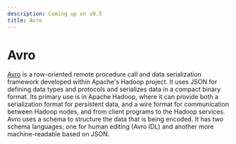 ```yaml
---
description: Coming up on v0.5
title: Avro
---
```


# Avro

<Subtitle></Subtitle>

[Avro](https://avro.apache.org/) is a row-oriented remote procedure call and data serialization framework developed within Apache's Hadoop project. It uses JSON for defining data types and protocols and serializes data in a compact binary format. Its primary use is in Apache Hadoop, where it can provide both a serialization format for persistent data, and a wire format for communication between Hadoop nodes, and from client programs to the Hadoop services. Avro uses a schema to structure the data that is being encoded. It has two schema languages; one for human editing (Avro IDL) and another more machine-readable based on JSON.
